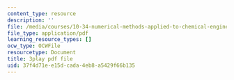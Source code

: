 ```yaml
---
content_type: resource
description: ''
file: /media/courses/10-34-numerical-methods-applied-to-chemical-engineering-fall-2015/37f4d71ee15dcada4eb8a5429f66b135_PKbah48l3AU.pdf
file_type: application/pdf
learning_resource_types: []
ocw_type: OCWFile
resourcetype: Document
title: 3play pdf file
uid: 37f4d71e-e15d-cada-4eb8-a5429f66b135
---
```

